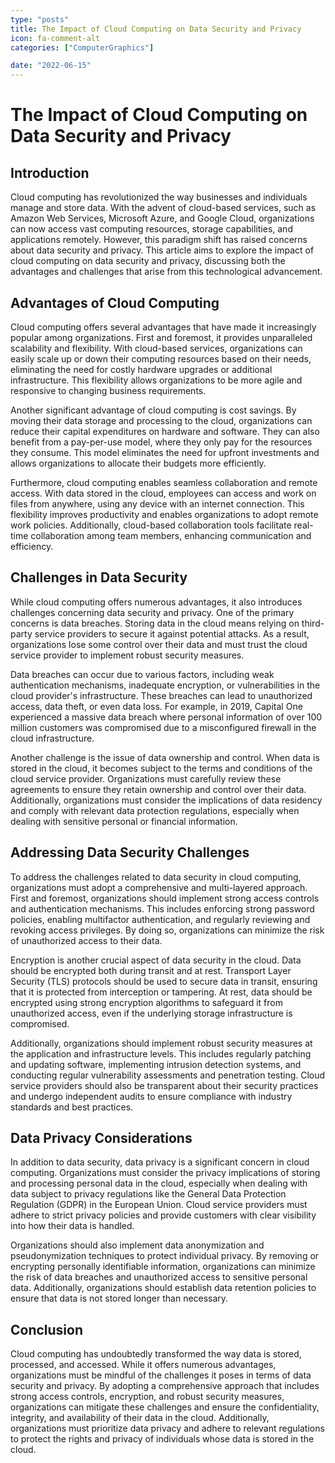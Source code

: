 ```yaml
---
type: "posts"
title: The Impact of Cloud Computing on Data Security and Privacy
icon: fa-comment-alt
categories: ["ComputerGraphics"]

date: "2022-06-15"
---
```




# The Impact of Cloud Computing on Data Security and Privacy

## Introduction

Cloud computing has revolutionized the way businesses and individuals manage and store data. With the advent of cloud-based services, such as Amazon Web Services, Microsoft Azure, and Google Cloud, organizations can now access vast computing resources, storage capabilities, and applications remotely. However, this paradigm shift has raised concerns about data security and privacy. This article aims to explore the impact of cloud computing on data security and privacy, discussing both the advantages and challenges that arise from this technological advancement.

## Advantages of Cloud Computing

Cloud computing offers several advantages that have made it increasingly popular among organizations. First and foremost, it provides unparalleled scalability and flexibility. With cloud-based services, organizations can easily scale up or down their computing resources based on their needs, eliminating the need for costly hardware upgrades or additional infrastructure. This flexibility allows organizations to be more agile and responsive to changing business requirements.

Another significant advantage of cloud computing is cost savings. By moving their data storage and processing to the cloud, organizations can reduce their capital expenditures on hardware and software. They can also benefit from a pay-per-use model, where they only pay for the resources they consume. This model eliminates the need for upfront investments and allows organizations to allocate their budgets more efficiently.

Furthermore, cloud computing enables seamless collaboration and remote access. With data stored in the cloud, employees can access and work on files from anywhere, using any device with an internet connection. This flexibility improves productivity and enables organizations to adopt remote work policies. Additionally, cloud-based collaboration tools facilitate real-time collaboration among team members, enhancing communication and efficiency.

## Challenges in Data Security

While cloud computing offers numerous advantages, it also introduces challenges concerning data security and privacy. One of the primary concerns is data breaches. Storing data in the cloud means relying on third-party service providers to secure it against potential attacks. As a result, organizations lose some control over their data and must trust the cloud service provider to implement robust security measures.

Data breaches can occur due to various factors, including weak authentication mechanisms, inadequate encryption, or vulnerabilities in the cloud provider's infrastructure. These breaches can lead to unauthorized access, data theft, or even data loss. For example, in 2019, Capital One experienced a massive data breach where personal information of over 100 million customers was compromised due to a misconfigured firewall in the cloud infrastructure.

Another challenge is the issue of data ownership and control. When data is stored in the cloud, it becomes subject to the terms and conditions of the cloud service provider. Organizations must carefully review these agreements to ensure they retain ownership and control over their data. Additionally, organizations must consider the implications of data residency and comply with relevant data protection regulations, especially when dealing with sensitive personal or financial information.

## Addressing Data Security Challenges

To address the challenges related to data security in cloud computing, organizations must adopt a comprehensive and multi-layered approach. First and foremost, organizations should implement strong access controls and authentication mechanisms. This includes enforcing strong password policies, enabling multifactor authentication, and regularly reviewing and revoking access privileges. By doing so, organizations can minimize the risk of unauthorized access to their data.

Encryption is another crucial aspect of data security in the cloud. Data should be encrypted both during transit and at rest. Transport Layer Security (TLS) protocols should be used to secure data in transit, ensuring that it is protected from interception or tampering. At rest, data should be encrypted using strong encryption algorithms to safeguard it from unauthorized access, even if the underlying storage infrastructure is compromised.

Additionally, organizations should implement robust security measures at the application and infrastructure levels. This includes regularly patching and updating software, implementing intrusion detection systems, and conducting regular vulnerability assessments and penetration testing. Cloud service providers should also be transparent about their security practices and undergo independent audits to ensure compliance with industry standards and best practices.

## Data Privacy Considerations

In addition to data security, data privacy is a significant concern in cloud computing. Organizations must consider the privacy implications of storing and processing personal data in the cloud, especially when dealing with data subject to privacy regulations like the General Data Protection Regulation (GDPR) in the European Union. Cloud service providers must adhere to strict privacy policies and provide customers with clear visibility into how their data is handled.

Organizations should also implement data anonymization and pseudonymization techniques to protect individual privacy. By removing or encrypting personally identifiable information, organizations can minimize the risk of data breaches and unauthorized access to sensitive personal data. Additionally, organizations should establish data retention policies to ensure that data is not stored longer than necessary.

## Conclusion

Cloud computing has undoubtedly transformed the way data is stored, processed, and accessed. While it offers numerous advantages, organizations must be mindful of the challenges it poses in terms of data security and privacy. By adopting a comprehensive approach that includes strong access controls, encryption, and robust security measures, organizations can mitigate these challenges and ensure the confidentiality, integrity, and availability of their data in the cloud. Additionally, organizations must prioritize data privacy and adhere to relevant regulations to protect the rights and privacy of individuals whose data is stored in the cloud.